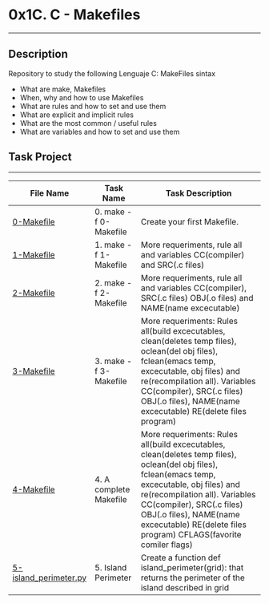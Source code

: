 # 0x1C. C - Makefiles
---
## Description
Repository to study the following Lenguaje C: MakeFiles sintax

- What are make, Makefiles
- When, why and how to use Makefiles
- What are rules and how to set and use them
- What are explicit and implicit rules
- What are the most common / useful rules
- What are variables and how to set and use them

## Task Project
---
File Name|Task Name|Task Description
---|---|---
[0-Makefile](...)|0. make -f 0-Makefile|Create your first Makefile.
[1-Makefile](...)|1. make -f 1-Makefile|More requeriments, rule all and variables CC(compiler) and SRC(.c files)
[2-Makefile](...)|2. make -f 2-Makefile|More requeriments, rule all and variables CC(compiler), SRC(.c files) OBJ(.o files) and NAME(name excecutable)
[3-Makefile](...)|3. make -f 3-Makefile|More requeriments: Rules all(build excecutables, clean(deletes temp files), oclean(del obj files), fclean(emacs temp, excecutable, obj files) and re(recompilation all). Variables CC(compiler), SRC(.c files) OBJ(.o files), NAME(name excecutable) RE(delete files program)
[4-Makefile](...)|4. A complete Makefile|More requeriments: Rules all(build excecutables, clean(deletes temp files), oclean(del obj files), fclean(emacs temp, excecutable, obj files) and re(recompilation all). Variables CC(compiler), SRC(.c files) OBJ(.o files), NAME(name excecutable) RE(delete files program) CFLAGS(favorite comiler flags)
[5-island_perimeter.py](...)|5. Island Perimeter|Create a function def island_perimeter(grid): that returns the perimeter of the island described in grid
